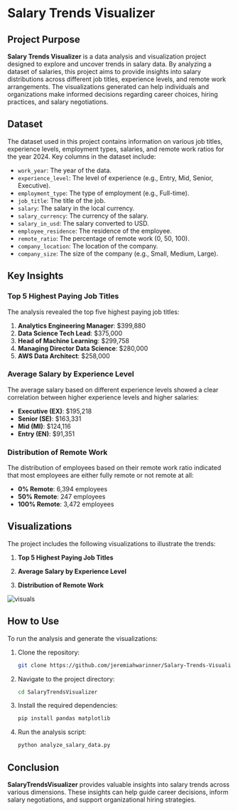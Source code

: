 
# Salary Trends Visualizer

## Project Purpose

**Salary Trends Visualizer** is a data analysis and visualization project designed to explore and uncover trends in salary data. By analyzing a dataset of salaries, this project aims to provide insights into salary distributions across different job titles, experience levels, and remote work arrangements. The visualizations generated can help individuals and organizations make informed decisions regarding career choices, hiring practices, and salary negotiations.

## Dataset

The dataset used in this project contains information on various job titles, experience levels, employment types, salaries, and remote work ratios for the year 2024. Key columns in the dataset include:
- `work_year`: The year of the data.
- `experience_level`: The level of experience (e.g., Entry, Mid, Senior, Executive).
- `employment_type`: The type of employment (e.g., Full-time).
- `job_title`: The title of the job.
- `salary`: The salary in the local currency.
- `salary_currency`: The currency of the salary.
- `salary_in_usd`: The salary converted to USD.
- `employee_residence`: The residence of the employee.
- `remote_ratio`: The percentage of remote work (0, 50, 100).
- `company_location`: The location of the company.
- `company_size`: The size of the company (e.g., Small, Medium, Large).

## Key Insights

### Top 5 Highest Paying Job Titles
The analysis revealed the top five highest paying job titles:
1. **Analytics Engineering Manager**: \$399,880
2. **Data Science Tech Lead**: \$375,000
3. **Head of Machine Learning**: \$299,758
4. **Managing Director Data Science**: \$280,000
5. **AWS Data Architect**: \$258,000

### Average Salary by Experience Level
The average salary based on different experience levels showed a clear correlation between higher experience levels and higher salaries:
- **Executive (EX)**: \$195,218
- **Senior (SE)**: \$163,331
- **Mid (MI)**: \$124,116
- **Entry (EN)**: \$91,351

### Distribution of Remote Work
The distribution of employees based on their remote work ratio indicated that most employees are either fully remote or not remote at all:
- **0% Remote**: 6,394 employees
- **50% Remote**: 247 employees
- **100% Remote**: 3,472 employees

## Visualizations

The project includes the following visualizations to illustrate the trends:



1. **Top 5 Highest Paying Job Titles**
   

2. **Average Salary by Experience Level**
   

3. **Distribution of Remote Work**
   
![visuals](https://github.com/jeremiahwarinner/Salary-Trends-Visualizer/assets/158241209/85a19575-670d-4329-9e44-7d851b85f755)

## How to Use

To run the analysis and generate the visualizations:

1. Clone the repository:
   ```bash
   git clone https://github.com/jeremiahwarinner/Salary-Trends-Visualizer.git
   ```
2. Navigate to the project directory:
   ```bash
   cd SalaryTrendsVisualizer
   ```
3. Install the required dependencies:
   ```bash
   pip install pandas matplotlib
   ```
4. Run the analysis script:
   ```bash
   python analyze_salary_data.py
   ```

## Conclusion

**SalaryTrendsVisualizer** provides valuable insights into salary trends across various dimensions. These insights can help guide career decisions, inform salary negotiations, and support organizational hiring strategies.
